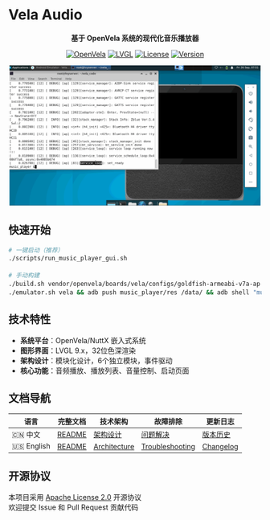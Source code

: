 # Vela Audio

<div align="center">

**基于 OpenVela 系统的现代化音乐播放器**

[![OpenVela](https://img.shields.io/badge/Platform-OpenVela-blue.svg)](https://openvela.org)
[![LVGL](https://img.shields.io/badge/GUI-LVGL%209.x-green.svg)](https://lvgl.io)
[![License](https://img.shields.io/badge/License-Apache%202.0-orange.svg)](LICENSE)
[![Version](https://img.shields.io/badge/Version-v2.2.0-red.svg)](music_player/docs/ch/CHANGELOG.md)

<img src="png/player.gif" alt="操作演示" width="500"/>

</div>

## 快速开始

```bash
# 一键启动（推荐）
./scripts/run_music_player_gui.sh

# 手动构建
./build.sh vendor/openvela/boards/vela/configs/goldfish-armeabi-v7a-ap -j8
./emulator.sh vela && adb push music_player/res /data/ && adb shell "music_player &"
```

## 技术特性

- **系统平台**：OpenVela/NuttX 嵌入式系统
- **图形界面**：LVGL 9.x，32位色深渲染
- **架构设计**：模块化设计，6个独立模块，事件驱动
- **核心功能**：音频播放、播放列表、音量控制、启动页面

## 文档导航

| 语言 | 完整文档 | 技术架构 | 故障排除 | 更新日志 |
|------|----------|----------|----------|----------|
| 🇨🇳 中文 | [README](music_player/README.md) | [架构设计](music_player/docs/ch/TECHNICAL.md) | [问题解决](music_player/docs/ch/TROUBLESHOOTING.md) | [版本历史](music_player/docs/ch/CHANGELOG.md) |
| 🇺🇸 English | [README](music_player/README-en.md) | [Architecture](music_player/docs/en/TECHNICAL.md) | [Troubleshooting](music_player/docs/en/TROUBLESHOOTING.md) | [Changelog](music_player/docs/en/CHANGELOG.md) |

## 开源协议

本项目采用 [Apache License 2.0](LICENSE) 开源协议  
欢迎提交 Issue 和 Pull Request 贡献代码
